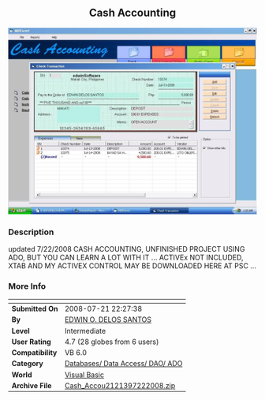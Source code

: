 ﻿<div align="center">

## Cash Accounting

<img src="PIC20087131321199762.JPG">
</div>

### Description

updated 7/22/2008 CASH ACCOUNTING, UNFINISHED PROJECT USING ADO, BUT YOU CAN LEARN A LOT WITH IT ... ACTIVEx NOT INCLUDED, XTAB AND MY ACTIVEX CONTROL MAY BE DOWNLOADED HERE AT PSC ...
 
### More Info
 


<span>             |<span>
---                |---
**Submitted On**   |2008-07-21 22:27:38
**By**             |[EDWIN O\. DELOS SANTOS](https://github.com/Planet-Source-Code/PSCIndex/blob/master/ByAuthor/edwin-o-delos-santos.md)
**Level**          |Intermediate
**User Rating**    |4.7 (28 globes from 6 users)
**Compatibility**  |VB 6\.0
**Category**       |[Databases/ Data Access/ DAO/ ADO](https://github.com/Planet-Source-Code/PSCIndex/blob/master/ByCategory/databases-data-access-dao-ado__1-6.md)
**World**          |[Visual Basic](https://github.com/Planet-Source-Code/PSCIndex/blob/master/ByWorld/visual-basic.md)
**Archive File**   |[Cash\_Accou2121397222008\.zip](https://github.com/Planet-Source-Code/edwin-o-delos-santos-cash-accounting__1-70820/archive/master.zip)








